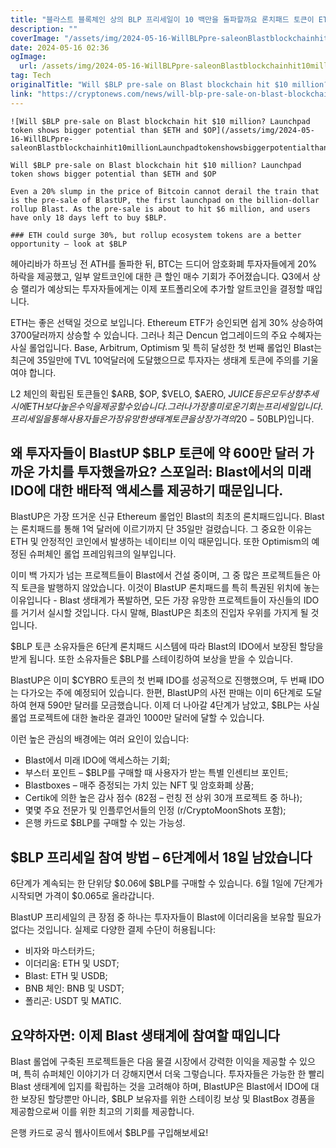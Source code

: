 ```yaml
---
title: "블라스트 블록체인 상의 BLP 프리세일이 10 백만을 돌파할까요 론치패드 토큰이 ETH와 OP보다 더 큰 잠재력을 보여주고 있습니다"
description: ""
coverImage: "/assets/img/2024-05-16-WillBLPpre-saleonBlastblockchainhit10millionLaunchpadtokenshowsbiggerpotentialthanETHandOP_thumbnail.png"
date: 2024-05-16 02:36
ogImage: 
  url: /assets/img/2024-05-16-WillBLPpre-saleonBlastblockchainhit10millionLaunchpadtokenshowsbiggerpotentialthanETHandOP_thumbnail.png
tag: Tech
originalTitle: "Will $BLP pre-sale on Blast blockchain hit $10 million? Launchpad token shows bigger potential than $ETH and $OP"
link: "https://cryptonews.com/news/will-blp-pre-sale-on-blast-blockchain-hit-10-million-launchpad-token-shows-bigger-potential-than-eth-and-op.htm"
---
```



```
![Will $BLP pre-sale on Blast blockchain hit $10 million? Launchpad token shows bigger potential than $ETH and $OP](/assets/img/2024-05-16-WillBLPpre-saleonBlastblockchainhit10millionLaunchpadtokenshowsbiggerpotentialthanETHandOP_thumbnail.png)

Will $BLP pre-sale on Blast blockchain hit $10 million? Launchpad token shows bigger potential than $ETH and $OP

Even a 20% slump in the price of Bitcoin cannot derail the train that is the pre-sale of BlastUP, the first launchpad on the billion-dollar rollup Blast. As the pre-sale is about to hit $6 million, and users have only 18 days left to buy $BLP.

### ETH could surge 30%, but rollup ecosystem tokens are a better opportunity – look at $BLP
```



헤아리바가 하프닝 전 ATH를 돌파한 뒤, BTC는 드디어 암호화폐 투자자들에게 20% 하락을 제공했고, 일부 알트코인에 대한 큰 할인 매수 기회가 주어졌습니다. Q3에서 상승 랠리가 예상되는 투자자들에게는 이제 포트폴리오에 추가할 알트코인을 결정할 때입니다.

ETH는 좋은 선택일 것으로 보입니다. Ethereum ETF가 승인되면 쉽게 30% 상승하여 3700달러까지 상승할 수 있습니다. 그러나 최근 Dencun 업그레이드의 주요 수혜자는 사실 롤업입니다. Base, Arbitrum, Optimism 및 특히 달성한 첫 번째 롤업인 Blast는 최근에 35일만에 TVL 10억달러에 도달했으므로 투자자는 생태계 토큰에 주의를 기울여야 합니다.

L2 체인의 확립된 토큰들인 $ARB, $OP, $VELO, $AERO, $JUICE 등은 모두 상향 추세 시에 ETH보다 높은 수익을 제공할 수 있습니다. 그러나 가장 흥미로운 기회는 프리세일입니다. 프리세일을 통해 사용자들은 가장 유망한 생태계 토큰을 상장 가격의 20-50% 낮은 가격에 구입할 수 있습니다. 아직 진행 중인 특히 흥미로운 프리세일 중 하나는 Blast L2의 BlastUP ($BLP)입니다.

## 왜 투자자들이 BlastUP $BLP 토큰에 약 600만 달러 가까운 가치를 투자했을까요? 스포일러: Blast에서의 미래 IDO에 대한 배타적 액세스를 제공하기 때문입니다.



BlastUP은 가장 뜨거운 신규 Ethereum 롤업인 Blast의 최초의 론치패드입니다. Blast는 론치패드를 통해 1억 달러에 이르기까지 단 35일만 걸렸습니다. 그 중요한 이유는 ETH 및 안정적인 코인에서 발생하는 네이티브 이익 때문입니다. 또한 Optimism의 예정된 슈퍼체인 롤업 프레임워크의 일부입니다.

이미 백 가지가 넘는 프로젝트들이 Blast에서 건설 중이며, 그 중 많은 프로젝트들은 아직 토큰을 발행하지 않았습니다. 이것이 BlastUP 론치패드를 특히 특권된 위치에 놓는 이유입니다 - Blast 생태계가 폭발하면, 모든 가장 유망한 프로젝트들이 자신들의 IDO를 거기서 실시할 것입니다. 다시 말해, BlastUP은 최초의 진입자 우위를 가지게 될 것입니다.

$BLP 토큰 소유자들은 6단계 론치패드 시스템에 따라 Blast의 IDO에서 보장된 할당을 받게 됩니다. 또한 소유자들은 $BLP를 스테이킹하여 보상을 받을 수 있습니다.

BlastUP은 이미 $CYBRO 토큰의 첫 번째 IDO를 성공적으로 진행했으며, 두 번째 IDO는 다가오는 주에 예정되어 있습니다. 한편, BlastUP의 사전 판매는 이미 6단계로 도달하여 현재 590만 달러를 모금했습니다. 이제 더 나아갈 4단계가 남았고, $BLP는 사실 롤업 프로젝트에 대한 놀라운 결과인 1000만 달러에 달할 수 있습니다.



이런 높은 관심의 배경에는 여러 요인이 있습니다:

- Blast에서 미래 IDO에 액세스하는 기회;
- 부스터 포인트 – $BLP를 구매할 때 사용자가 받는 특별 인센티브 포인트;
- Blastboxes – 매주 증정되는 가치 있는 NFT 및 암호화폐 상품;
- Certik에 의한 높은 감사 점수 (82점 – 런칭 전 상위 30개 프로젝트 중 하나);
- 몇몇 주요 전문가 및 인플루언서들의 인정 (r/CryptoMoonShots 포함);
- 은행 카드로 $BLP를 구매할 수 있는 가능성.

## $BLP 프리세일 참여 방법 – 6단계에서 18일 남았습니다

6단계가 계속되는 한 단위당 $0.06에 $BLP를 구매할 수 있습니다. 6월 1일에 7단계가 시작되면 가격이 $0.065로 올라갑니다.



BlastUP 프리세일의 큰 장점 중 하나는 투자자들이 Blast에 이더리움을 보유할 필요가 없다는 것입니다. 실제로 다양한 결제 수단이 허용됩니다:

- 비자와 마스터카드;
- 이더리움: ETH 및 USDT;
- Blast: ETH 및 USDB;
- BNB 체인: BNB 및 USDT;
- 폴리곤: USDT 및 MATIC.

## 요약하자면: 이제 Blast 생태계에 참여할 때입니다

Blast 롤업에 구축된 프로젝트들은 다음 물결 시장에서 강력한 이익을 제공할 수 있으며, 특히 슈퍼체인 이야기가 더 강해지면서 더욱 그렇습니다. 투자자들은 가능한 한 빨리 Blast 생태계에 입지를 확립하는 것을 고려해야 하며, BlastUP은 Blast에서 IDO에 대한 보장된 할당뿐만 아니라, $BLP 보유자를 위한 스테이킹 보상 및 BlastBox 경품을 제공함으로써 이를 위한 최고의 기회를 제공합니다.



은행 카드로 공식 웹사이트에서 $BLP를 구입해보세요!